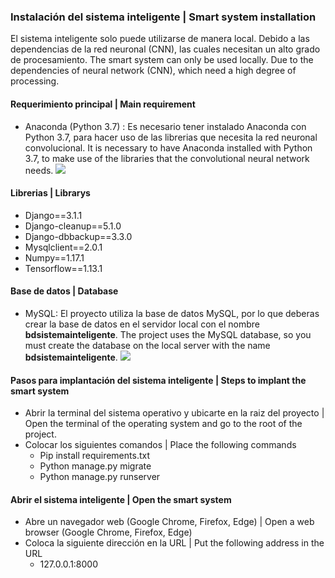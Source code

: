 ### Instalación del sistema inteligente | Smart system installation

El sistema inteligente solo puede utilizarse de manera local. Debido a las dependencias de la red neuronal (CNN), las cuales necesitan un alto grado de procesamiento.
The smart system can only be used locally. Due to the dependencies of neural network (CNN), which need a high degree of processing.

#### Requerimiento principal | Main requirement
- Anaconda (Python 3.7) : Es necesario tener instalado Anaconda con Python 3.7, para hacer uso de las librerias que necesita la red neuronal convolucional. It is necessary to have Anaconda installed with Python 3.7, to make use of the libraries that the convolutional neural network needs.
![](https://assets-cdn.anaconda.com/assets/company/anaconda-logo.png?mtime=20200723150109&focal=none)

#### Librerias | Librarys
- Django==3.1.1
- Django-cleanup==5.1.0
- Django-dbbackup==3.3.0
- Mysqlclient==2.0.1
- Numpy==1.17.1
- Tensorflow==1.13.1

#### Base de datos  | Database
- MySQL: El proyecto utiliza la base de datos MySQL, por lo que deberas crear la base de datos en el servidor local con el nombre **bdsistemainteligente**. The project uses the MySQL database, so you must create the database on the local server with the name **bdsistemainteligente**.
![](https://kavecan.com/wp-content/uploads/2016/10/mysql-logo-wallpaper.jpg)

#### Pasos para implantación del sistema inteligente | Steps to implant the smart system

- Abrir la terminal del sistema operativo y ubicarte en la raiz del proyecto | Open the terminal of the operating system and go to the root of the project.
- Colocar los siguientes comandos | Place the following commands
  - Pip install requirements.txt 
  - Python manage.py migrate 
  - Python manage.py runserver

#### Abrir el sistema inteligente | Open the smart system
- Abre un navegador web (Google Chrome, Firefox, Edge) | Open a web browser (Google Chrome, Firefox, Edge)
- Coloca la siguiente dirección en la URL | Put the following address in the URL
  - 127.0.0.1:8000





